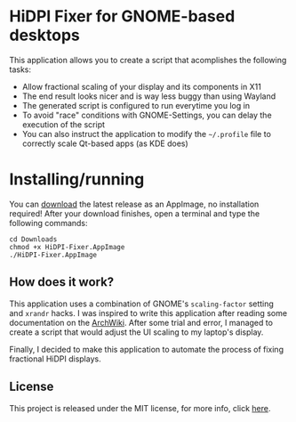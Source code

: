 # HiDPI Fixer for GNOME-based desktops

This application allows you to create a script that acomplishes the following tasks:
- Allow fractional scaling of your display and its components in X11
- The end result looks nicer and is way less buggy than using Wayland
- The generated script is configured to run everytime you log in
- To avoid "race" conditions with GNOME-Settings, you can delay the execution of the script
- You can also instruct the application to modify the `~/.profile` file to correctly scale Qt-based apps (as KDE does)

# Installing/running

You can [download](https://github.com/alex-spataru/HiDPI-Fixer/releases/latest) the latest release as an AppImage, no installation required!
After your download finishes, open a terminal and type the following commands:

    cd Downloads
    chmod +x HiDPI-Fixer.AppImage
    ./HiDPI-Fixer.AppImage

## How does it work?

This application uses a combination of GNOME's `scaling-factor` setting and `xrandr` hacks. I was inspired to write this application after reading some documentation on the [ArchWiki](https://wiki.archlinux.org/index.php/HiDPI#Fractional_Scaling). After some trial and error, I managed to create a script that would adjust the UI scaling to my laptop's display.

Finally, I decided to make this application to automate the process of fixing fractional HiDPI displays. 

## License

This project is released under the MIT license, for more info, click [here](LICENSE.md).

